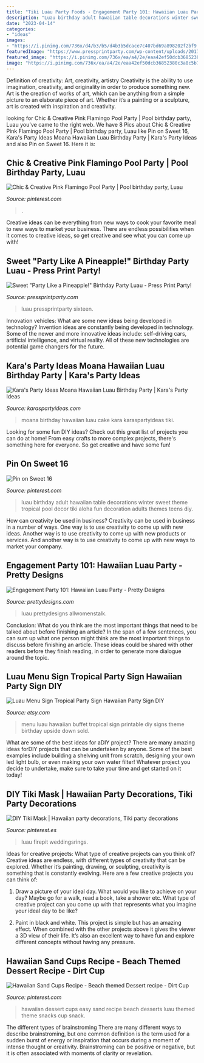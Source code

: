 ```yaml
---
title: "Tiki Luau Party Foods - Engagement Party 101: Hawaiian Luau Party"
description: "Luau birthday adult hawaiian table decorations winter sweet theme tropical pool decor tiki aloha fun decoration adults themes teens diy"
date: "2023-04-14"
categories:
- "ideas"
images:
- "https://i.pinimg.com/736x/d4/b3/b5/d4b3b5dcace7c407bd69a898202f2bf9.jpg"
featuredImage: "https://www.pressprintparty.com/wp-content/uploads/2017/06/Tiki-Hut-pineapple-party-luau.jpg"
featured_image: "https://i.pinimg.com/736x/ea/a4/2e/eaa42ef50dcb36852380c3a8c5b7a189--pink-flamingo-party-pink-flamingos.jpg"
image: "https://i.pinimg.com/736x/ea/a4/2e/eaa42ef50dcb36852380c3a8c5b7a189--pink-flamingo-party-pink-flamingos.jpg"
---
```



Definition of creativity: Art, creativity, artistry
Creativity is the ability to use imagination, creativity, and originality in order to produce something new. Art is the creation of works of art, which can be anything from a simple picture to an elaborate piece of art. Whether it’s a painting or a sculpture, art is created with inspiration and creativity.

	

		
looking for Chic &amp; Creative Pink Flamingo Pool Party | Pool birthday party, Luau you've came to the right web. We have 8 Pics about Chic &amp; Creative Pink Flamingo Pool Party | Pool birthday party, Luau like Pin on Sweet 16, Kara&#039;s Party Ideas Moana Hawaiian Luau Birthday Party | Kara&#039;s Party Ideas and also Pin on Sweet 16. Here it is:
		
    
## Chic &amp; Creative Pink Flamingo Pool Party | Pool Birthday Party, Luau

<img loading=lazy src="https://i.pinimg.com/736x/ea/a4/2e/eaa42ef50dcb36852380c3a8c5b7a189--pink-flamingo-party-pink-flamingos.jpg" onerror="this.onerror=null;this.src='https://tse1.mm.bing.net/th?id=OIP.V49ml5HF2o79Xp-9JqA4mwHaJu&amp;pid=15.1';" alt="Chic &amp; Creative Pink Flamingo Pool Party | Pool birthday party, Luau">

_Source: pinterest.com_

>. 

	

Creative ideas can be everything from new ways to cook your favorite meal to new ways to market your business. There are endless possibilities when it comes to creative ideas, so get creative and see what you can come up with!

    
## Sweet &quot;Party Like A Pineapple!&quot; Birthday Party Luau - Press Print Party!

<img loading=lazy src="https://www.pressprintparty.com/wp-content/uploads/2017/06/Tiki-Hut-pineapple-party-luau.jpg" onerror="this.onerror=null;this.src='https://tse3.mm.bing.net/th?id=OIP.KwtKubMaZlE2amsUFqzPXwHaLH&amp;pid=15.1';" alt="Sweet &quot;Party Like a Pineapple!&quot; Birthday Party Luau - Press Print Party!">

_Source: pressprintparty.com_

>luau pressprintparty sixteen. 

	

Innovation vehicles: What are some new ideas being developed in technology?
Invention ideas are constantly being developed in technology. Some of the newer and more innovative ideas include: self-driving cars, artificial intelligence, and virtual reality. All of these new technologies are potential game changers for the future.

    
## Kara&#039;s Party Ideas Moana Hawaiian Luau Birthday Party | Kara&#039;s Party Ideas

<img loading=lazy src="https://karaspartyideas.com/wp-content/uploads/2017/08/Moana-Hawaiian-Luau-Birthday-Party-via-Karas-Party-Ideas-KarasPartyIdeas.com10.jpeg" onerror="this.onerror=null;this.src='https://tse2.mm.bing.net/th?id=OIP.Dgq8vIHuwojHPvB3gl5alQHaLE&amp;pid=15.1';" alt="Kara&#039;s Party Ideas Moana Hawaiian Luau Birthday Party | Kara&#039;s Party Ideas">

_Source: karaspartyideas.com_

>moana birthday hawaiian luau cake kara karaspartyideas tiki. 

	

Looking for some fun DIY ideas? Check out this great list of projects you can do at home! From easy crafts to more complex projects, there's something here for everyone. So get creative and have some fun!

    
## Pin On Sweet 16

<img loading=lazy src="https://i.pinimg.com/736x/22/e0/bb/22e0bb846a4b835087ca7f485e3bb1c1--luau-party-adult-luau-birthday-party-for-teens.jpg" onerror="this.onerror=null;this.src='https://tse2.mm.bing.net/th?id=OIP.9j6n0lpAYKCst8xSKuWLjgHaJ4&amp;pid=15.1';" alt="Pin on Sweet 16">

_Source: pinterest.com_

>luau birthday adult hawaiian table decorations winter sweet theme tropical pool decor tiki aloha fun decoration adults themes teens diy. 

	

How can creativity be used in business?
Creativity can be used in business in a number of ways. One way is to use creativity to come up with new ideas. Another way is to use creativity to come up with new products or services. And another way is to use creativity to come up with new ways to market your company.

    
## Engagement Party 101: Hawaiian Luau Party - Pretty Designs

<img loading=lazy src="https://www.prettydesigns.com/wp-content/uploads/2016/09/tiki-bar-image.jpg" onerror="this.onerror=null;this.src='https://tse3.mm.bing.net/th?id=OIP.kUtV9M1P0ukBhDMOjs8rWwHaJo&amp;pid=15.1';" alt="Engagement Party 101: Hawaiian Luau Party - Pretty Designs">

_Source: prettydesigns.com_

>luau prettydesigns allwomenstalk. 

	

Conclusion: What do you think are the most important things that need to be talked about before finishing an article?
In the span of a few sentences, you can sum up what one person might think are the most important things to discuss before finishing an article. These ideas could be shared with other readers before they finish reading, in order to generate more dialogue around the topic.

    
## Luau Menu Sign Tropical Party Sign Hawaiian Party Sign DIY

<img loading=lazy src="https://img1.etsystatic.com/074/0/8888273/il_570xN.810199787_aw2p.jpg" onerror="this.onerror=null;this.src='https://tse3.mm.bing.net/th?id=OIP.xWlrlEjAyfRzayEb2g8npwHaFd&amp;pid=15.1';" alt="Luau Menu Sign Tropical Party Sign Hawaiian Party Sign DIY">

_Source: etsy.com_

>menu luau hawaiian buffet tropical sign printable diy signs theme birthday upside down sold. 

	

What are some of the best ideas for aDIY project?
There are many amazing ideas forDIY projects that can be undertaken by anyone. Some of the best examples include building a shelving unit from scratch, designing your own led light bulb, or even making your own water filter! Whatever project you decide to undertake, make sure to take your time and get started on it today!

    
## DIY Tiki Mask | Hawaiian Party Decorations, Tiki Party Decorations

<img loading=lazy src="https://i.pinimg.com/736x/30/25/22/302522069eed3f745cb5d711d18109fa.jpg" onerror="this.onerror=null;this.src='https://tse1.mm.bing.net/th?id=OIP.q9P9YCL9YijXYzUSmKTzWwHaNK&amp;pid=15.1';" alt="DIY Tiki Mask | Hawaiian party decorations, Tiki party decorations">

_Source: pinterest.es_

>luau firepit weddingsrings. 

	

Ideas for creative projects: What type of creative projects can you think of?
Creative ideas are endless, with different types of creativity that can be explored. Whether it’s painting, drawing, or sculpting, creativity is something that is constantly evolving. Here are a few creative projects you can think of:
1) Draw a picture of your ideal day. What would you like to achieve on your day? Maybe go for a walk, read a book, take a shower etc. What type of creative project can you come up with that represents what you imagine your ideal day to be like?

2) Paint in black and white. This project is simple but has an amazing effect. When combined with the other projects above it gives the viewer a 3D view of their life. It’s also an excellent way to have fun and explore different concepts without having any pressure.

    
## Hawaiian Sand Cups Recipe - Beach Themed Dessert Recipe - Dirt Cup

<img loading=lazy src="https://i.pinimg.com/736x/d4/b3/b5/d4b3b5dcace7c407bd69a898202f2bf9.jpg" onerror="this.onerror=null;this.src='https://tse1.mm.bing.net/th?id=OIP.Ple2smpGKgRVi3EsqGcmggHaRb&amp;pid=15.1';" alt="Hawaiian Sand Cups Recipe - Beach themed Dessert recipe - Dirt Cup">

_Source: pinterest.com_

>hawaiian dessert cups easy sand recipe beach desserts luau themed theme snacks cup snack. 

	

The different types of brainstroming
There are many different ways to describe brainstroming, but one common definition is the term used for a sudden burst of energy or inspiration that occurs during a moment of intense thought or creativity. Brainstroming can be positive or negative, but it is often associated with moments of clarity or revelation.


